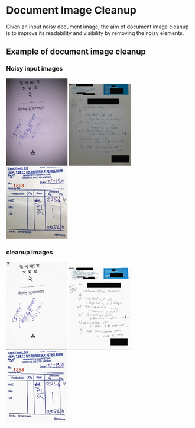 # Document Image Cleanup
Given an input noisy document image, the aim of document image cleanup is to improve its readability and visibility by removing the noisy elements.

## Example of document image cleanup

### Noisy input images

<img src="./light_weight_document_cleanup_ICDAR2021/sample_input_output/book_org.jpg" width="33%"> </img>
<img src="./light_weight_document_cleanup_ICDAR2021/sample_input_output/pres1_org.jpg" width="33%"> </img>
<img src="./light_weight_document_cleanup_ICDAR2021/sample_input_output/bill_org.jpg" width="33%"> </img>

### cleanup images

<img src="./light_weight_document_cleanup_ICDAR2021/sample_input_output/book_dnn.jpg" width="33%"> </img>
<img src="./light_weight_document_cleanup_ICDAR2021/sample_input_output/pres1_dnn.jpg" width="33%"> </img>
<img src="./light_weight_document_cleanup_ICDAR2021/sample_input_output/bill_dnn.jpg" width="33%"> </img>

